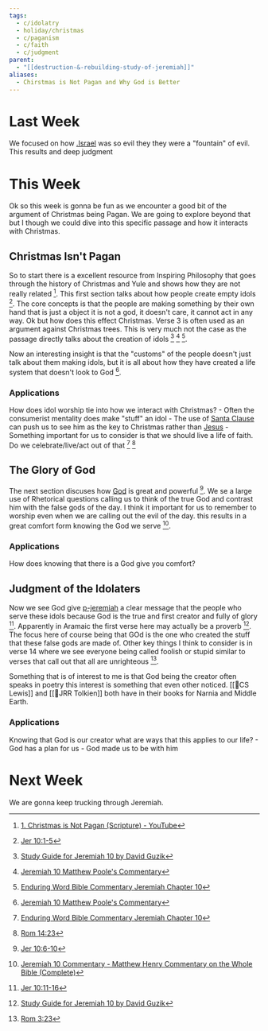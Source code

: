 ```yaml
---
tags:
  - c/idolatry
  - holiday/christmas
  - c/paganism
  - c/faith
  - c/judgment
parent:
  - "[[destruction-&-rebuilding-study-of-jeremiah]]"
aliases:
  - Chirstmas is Not Pagan and Why God is Better
---
```

[^ip-christmas-is-not-pagan]: [1. Christmas is Not Pagan (Scripture) - YouTube](https://www.youtube.com/watch?v=ca_Yx3aMCiE&ab_channel=InspiringPhilosophy)

# Last Week
We focused on how [.Israel](../p-nation-of-israel.md) was so evil they they were a "fountain" of evil. This results and deep judgment

# This Week
[^guzik]: [Study Guide for Jeremiah 10 by David Guzik](https://www.blueletterbible.org/comm/guzik_david/study-guide/jeremiah/jeremiah-10.cfm)
[^garner-howes]: [Jeremiah 10 - Garner-Howes Baptist Commentary - Bible Commentaries - StudyLight.org](https://www.studylight.org/commentaries/eng/ghb/jeremiah-10.html)
[^matthew-poole]: [Jeremiah 10 Matthew Poole's Commentary](https://biblehub.com/commentaries/poole/jeremiah/10.htm)
[^ellicott]: [Jeremiah 10 Ellicott's Commentary for English Readers](https://biblehub.com/commentaries/ellicott/jeremiah/10.htm)
[^john-gill]: [Jeremiah 10 Commentary - John Gill's Exposition of the Bible](https://www.biblestudytools.com/commentaries/gills-exposition-of-the-bible/jeremiah-10/)
[^matthew-henry]: [Jeremiah 10 Commentary - Matthew Henry Commentary on the Whole Bible (Complete)](https://www.biblestudytools.com/commentaries/matthew-henry-complete/jeremiah/10.html)
[^enduring-word]: [Enduring Word Bible Commentary Jeremiah Chapter 10](https://enduringword.com/bible-commentary/jeremiah-10/)
[^m1]: [Jer 10:1-5](Jer%2010.md)
[^m2]: [Jer 10:6-10](Jer%2010.md)
[^m3]: [Jer 10:11-16](Jer%2010.md)

Ok so this week is gonna be fun as we encounter a good bit of the argument of Christmas being Pagan. We are going to explore beyond that but I though we could dive into this specific passage and how it interacts with Christmas.

## Christmas Isn't Pagan
So to start there is a excellent resource from Inspiring Philosophy that goes through the history of Christmas and Yule and shows how they are not really related [^ip-christmas-is-not-pagan]. This first section talks about how people create empty idols [^m1]. The core concepts is that the people are making something by their own hand that is just a object it is not a god, it doesn't care, it cannot act in any way. Ok but how does this effect Christmas. Verse 3 is often used as an argument against Christmas trees. This is very much not the case as the passage directly talks about the creation of idols [^guzik] [^matthew-poole] [^enduring-word].

Now an interesting insight is that the "customs" of the people doesn't just talk about them making idols, but it is all about how they have created a life system that doesn't look to God [^matthew-poole].

### Applications
How does idol worship tie into how we interact with Christmas?
    - Often the consumerist mentality does make "stuff" an idol
    - The use of [Santa Clause](Santa%20Clause.md) can push us to see him as the key to Christmas rather than [Jesus](jesus.md)
    - Something important for us to consider is that we should live a life of faith. Do we celebrate/live/act out of that [^enduring-word] [^b1]

[^b1]: [Rom 14:23](Rom%2014.md)

## The Glory of God
The next section discuses how [God](God.md) is great and powerful [^m2]. We se a large use of Rhetorical questions calling us to think of the true God and contrast him with the false gods of the day. I think it important for us to remember to worship even when we are calling out the evil of the day. this results in a great comfort form knowing the God we serve [^matthew-henry].

### Applications
How does knowing that there is a God give you comfort?

## Judgment of the Idolaters
Now we see God give [p-jeremiah](../p-jeremiah.md) a clear message that the people who serve these idols because God is the true and first creator and fully of glory [^m3]. Apparently in Aramaic the first verse here may actually be a proverb [^guzik]. The focus here of course being that GOd is the one who created the stuff that these false gods are made of. Other key things I think to consider is in verse 14 where we see everyone being called foolish or stupid similar to verses that call out that all are unrighteous [^b2].

Something that is of interest to me is that God being the creator often speaks in poetry this interest is something that even other noticed. [[🧑CS Lewis]] and [[🧑JRR Tolkien]] both have in their books for Narnia and Middle Earth.

[^b2]: [Rom 3:23](Rom%203.md)

### Applications
Knowing that God is our creator what are ways that this applies to our life?
    - God has a plan for us
    - God made us to be with him
# Next Week
We are gonna keep trucking through Jeremiah.